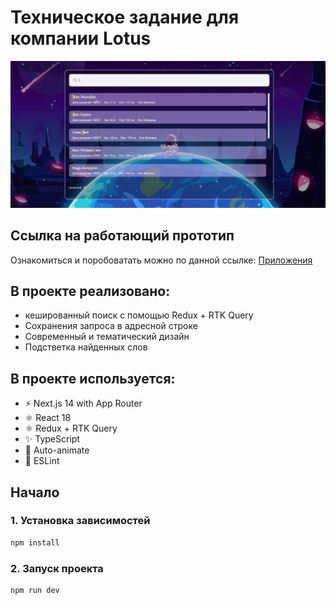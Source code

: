# Техническое задание для компании Lotus

![Image-project](https://github.com/GrigoryUK/project-lotus/raw/master/public/images/page-prev.jpg)

## Ссылка на работающий прототип

Ознакомиться и поробоватать можно по данной ссылке: [Приложения](https://project-lotus-rlub.vercel.app/)

## В проекте реализовано:
- кешированный поиск с помощью Redux + RTK Query
- Сохранения запроса в адресной строке
- Современный и тематический дизайн
- Подстветка найденных слов 

## В проекте используется:

- ⚡️ Next.js 14 with App Router
- ⚛️ React 18
- ⚛️ Redux + RTK Query
- ✨ TypeScript
- 💨 Auto-animate
- 📏 ESLint

## Начало

### 1. Установка зависимостей

```bash
npm install
```

### 2. Запуск проекта

```bash
npm run dev
```
